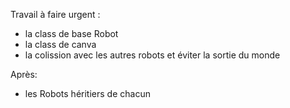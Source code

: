 Travail à faire urgent :
  - la class de base Robot
  - la class de canva
  - la colission avec les autres robots et éviter la sortie du monde
    
Après:
  - les Robots héritiers de chacun
